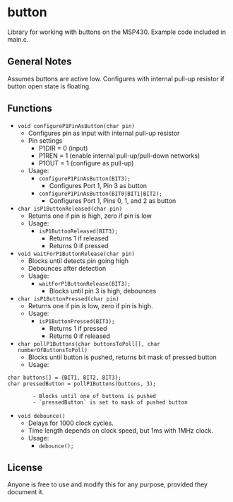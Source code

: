 # button
Library for working with buttons on the MSP430.
Example code included in main.c.

## General Notes
Assumes buttons are active low.  Configures with internal pull-up resistor if button open state is floating.

## Functions
- `void configureP1PinAsButton(char pin)`
    - Configures pin as input with internal pull-up resistor
    - Pin settings
        - P1DIR = 0 (input)
        - P1REN = 1 (enable internal pull-up/pull-down networks)
        - P1OUT = 1 (configure as pull-up)
    - Usage:
        - `configureP1PinAsButton(BIT3);`
            - Configures Port 1, Pin 3 as button
        - `configureP1PinAsButton(BIT0|BIT1|BIT2);`
            - Configures Port 1, Pins 0, 1, and 2 as button
- `char isP1ButtonReleased(char pin)`
    - Returns one if pin is high, zero if pin is low
    - Usage:
        - `isP1ButtonReleased(BIT3);`
            - Returns 1 if released
            - Returns 0 if pressed
- `void waitForP1ButtonRelease(char pin)`
    - Blocks until detects pin going high
    - Debounces after detection
    - Usage:
        - `waitForP1ButtonRelease(BIT3);`
            - Blocks until pin 3 is high, debounces
- `char isP1ButtonPressed(char pin)`
    - Returns one if pin is low, zero if pin is high.
    - Usage:
        - `isP1ButtonPressed(BIT3);`
            - Returns 1 if pressed
            - Returns 0 if released
- `char pollP1Buttons(char buttonsToPoll[], char numberOfButtonsToPoll)`
    - Blocks until button is pushed, returns bit mask of pressed button
    - Usage:
```
char buttons[] = {BIT1, BIT2, BIT3};
char pressedButton = pollP1Buttons(buttons, 3);
```
            - Blocks until one of buttons is pushed
            - `pressedButton` is set to mask of pushed button
- `void debounce()`
    - Delays for 1000 clock cycles.
    - Time length depends on clock speed, but 1ms with 1MHz clock.
    - Usage:
        - `debounce();`

## License
Anyone is free to use and modify this for any purpose, provided they document it.

